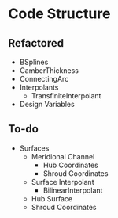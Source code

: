 # Code Structure

## Refactored

- BSplines
- CamberThickness
- ConnectingArc
- Interpolants
    - TransfiniteInterpolant
- Design Variables

## To-do

- Surfaces
    - Meridional Channel
        - Hub Coordinates
        - Shroud Coordinates
    - Surface Interpolant
        - BilinearInterpolant
    - Hub Surface
    - Shroud Coordinates